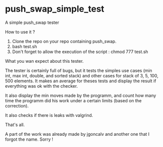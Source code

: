 # push_swap_simple_test
A simple push_swap tester

How to use it ?

1) Clone the repo on your repo containing push_swap.
2) bash test.sh
3) Don't forget to allow the execution of the script : chmod 777 test.sh

What you wan expect about this tester.

The tester is certainly full of bugs, but it tests the simples use cases (min int, max int, double, and sorted stack) and other cases for stack of 3, 5, 100, 500 elements. It makes an average for theses tests and display the result if everything was ok with the checker.

It also display the min moves made by the programm, and count how many time the programm did his work under a certain limits (based on the correction).

It also checks if there is leaks with valgrind.

That's all.

A part of the work was already made by jgoncalv and another one that I forgot the name. Sorry !

